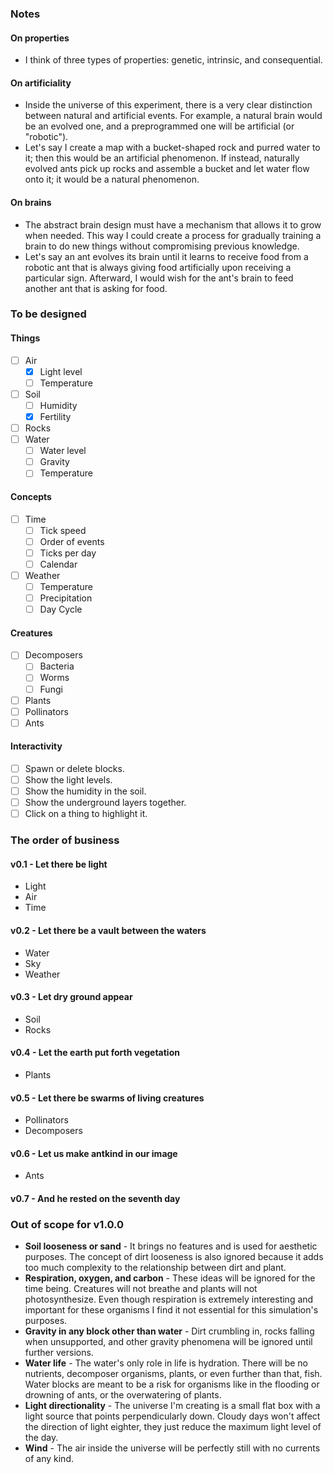 ### Notes
#### On properties
- I think of three types of properties: genetic, intrinsic, and consequential.

#### On artificiality
* Inside the universe of this experiment, there is a very clear distinction between natural and artificial events. For example, a natural brain would be an evolved one, and a preprogrammed one will be artificial (or "robotic").
* Let's say I create a map with a bucket-shaped rock and purred water to it; then this would be an artificial phenomenon. If instead, naturally evolved ants pick up rocks and assemble a bucket and let water flow onto it; it would be a natural phenomenon.

#### On brains
* The abstract brain design must have a mechanism that allows it to grow when needed. This way I could create a process for gradually training a brain to do new things without compromising previous knowledge.
* Let's say an ant evolves its brain until it learns to receive food from a robotic ant that is always giving food artificially upon receiving a particular sign. Afterward, I would wish for the ant's brain to feed another ant that is asking for food.

### To be designed
#### Things
- [ ] Air
	- [x] Light level
	- [ ] Temperature
- [ ] Soil
	- [ ] Humidity
	- [x] Fertility
- [ ] Rocks
- [ ] Water
	- [ ] Water level
	- [ ] Gravity
	- [ ] Temperature

#### Concepts
- [ ] Time
	- [ ] Tick speed
	- [ ] Order of events
	- [ ] Ticks per day
	- [ ] Calendar
- [ ] Weather
	- [ ] Temperature
	- [ ] Precipitation
	- [ ] Day Cycle

#### Creatures
- [ ] Decomposers
	- [ ] Bacteria
	- [ ] Worms
	- [ ] Fungi
- [ ] Plants
- [ ] Pollinators
- [ ] Ants

#### Interactivity
- [ ] Spawn or delete blocks.
- [ ] Show the light levels.
- [ ] Show the humidity in the soil.
- [ ] Show the underground layers together.
- [ ] Click on a thing to highlight it.

### The order of business
#### v0.1 - Let there be light
- Light
- Air
- Time
#### v0.2 - Let there be a vault between the waters
- Water
- Sky
- Weather
#### v0.3 - Let dry ground appear
- Soil
- Rocks
#### v0.4 - Let the earth put forth vegetation
- Plants
#### v0.5 - Let there be swarms of living creatures
- Pollinators
- Decomposers
#### v0.6 - Let us make antkind in our image
- Ants
#### v0.7 - And he rested on the seventh day

### Out of scope for v1.0.0
- **Soil looseness or sand** - It brings no features and is used for aesthetic purposes. The concept of dirt looseness is also ignored because it adds too much complexity to the relationship between dirt and plant.
- **Respiration, oxygen, and carbon** - These ideas will be ignored for the time being. Creatures will not breathe and plants will not photosynthesize. Even though respiration is extremely interesting and important for these organisms I find it not essential for this simulation's purposes.
- **Gravity in any block other than water** - Dirt crumbling in, rocks falling when unsupported, and other gravity phenomena will be ignored until further versions.
- **Water life** - The water's only role in life is hydration. There will be no nutrients, decomposer organisms, plants, or even further than that, fish. Water blocks are meant to be a risk for organisms like in the flooding or drowning of ants, or the overwatering of plants.
- **Light directionality** - The universe I'm creating is a small flat box with a light source that points perpendicularly down. Cloudy days won't affect the direction of light eighter, they just reduce the maximum light level of the day.
- **Wind** - The air inside the universe will be perfectly still with no currents of any kind.